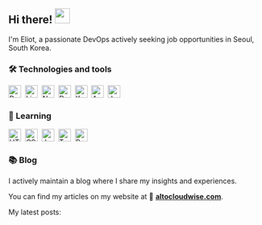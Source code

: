 ## Hi there! <img src="https://raw.githubusercontent.com/MartinHeinz/MartinHeinz/master/wave.gif" width="30px" height="30px" />

I'm Eliot, a passionate DevOps actively seeking job opportunities in Seoul, South Korea.

### 🛠 Technologies and tools
<img src="https://img.shields.io/badge/Python-282C34?logo=python&logoColor=2b5b84" alt="Python logo" title="Python" height="25" />&nbsp;
<img src="https://img.shields.io/badge/Linux-282C34?logo=linux&logoColor=ebb441" alt="Linux logo" title="Linux" height="25" />&nbsp;
<img src="https://img.shields.io/badge/Nginx-282C34?logo=nginx&logoColor=4E962C" alt="Nginx logo" title="Nginx" height="25" />&nbsp;
<img src="https://img.shields.io/badge/Docker-282C34?logo=docker&logoColor=5799C1" alt="Docker logo" title="Docker" height="25" />&nbsp;
<img src="https://img.shields.io/badge/Kubernetes-282C34?logo=kubernetes&logoColor=526DDE" alt="Kubernetes logo" title="Kubernetes" height="25" />&nbsp;
<img src="https://img.shields.io/badge/AWS-282C34?logo=amazonaws&logoColor=E89D3A" alt="AWS logo" title="AWS" height="25" />&nbsp;
<img src="https://img.shields.io/badge/Java-282C34?logo=amazonaws&logoColor=C4372E" alt="Java logo" title="Java" height="25" />&nbsp;

### 📝 Learning
<img src="https://img.shields.io/badge/HTML5-282C34?logo=html5&logoColor=E34F26" alt="HTML5 logo" title="HTML5" height="25" />&nbsp; 
<img src="https://img.shields.io/badge/CSS3-282C34?logo=css3&logoColor=1572B6" alt="CSS3 logo" title="CSS3" height="25" />&nbsp; 
<img src="https://img.shields.io/badge/JavaScript-282C34?logo=javascript&logoColor=F7DF1E" alt="JavaScript logo" title="JavaScript" height="25" />&nbsp; 
<img src="https://img.shields.io/badge/TypeScript-282C34?logo=typescript&logoColor=3178C6" alt="TypeScript logo" title="TypeScript" height="25" />&nbsp;
<img src="https://img.shields.io/badge/React-282C34?logo=react&logoColor=61DAFB" alt="React logo" title="React" height="25" />&nbsp; 

### 📚 Blog
I actively maintain a blog where I share my insights and experiences. 

You can find my articles on my website at 📑 [**altocloudwise.com**](https://altocloudwise.com).

My latest posts:

